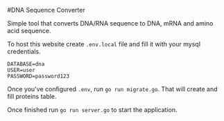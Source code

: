 #DNA Sequence Converter

Simple tool that converts DNA/RNA sequence to DNA, mRNA and amino acid sequence.

To host this website create `.env.local` file and fill it with your mysql credentials.

```.env
DATABASE=dna
USER=user
PASSWORD=password123
```

Once you've configured `.env`, run `go run migrate.go`. That will create and fill proteins table.

Once finished run `go run server.go` to start the application.